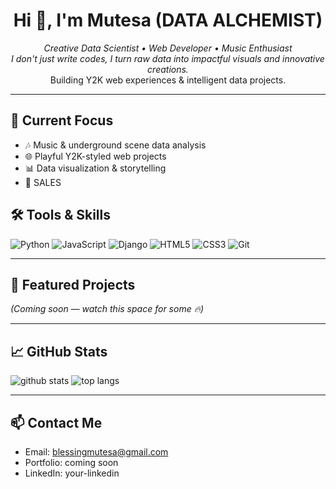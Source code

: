 <h1 align="center">Hi 👋, I'm Mutesa (DATA ALCHEMIST)</h1>
<p align="center">
  <em>Creative Data Scientist • Web Developer • Music Enthusiast<br/>
  I don't just write codes, I turn raw data into impactful visuals and innovative creations.</em><br/>
  Building Y2K web experiences & intelligent data projects.
</p>

---

## 🔭 Current Focus
- 🎶 Music & underground scene data analysis  
- 🌐 Playful Y2K-styled web projects  
- 📊 Data visualization & storytelling
- 🚀 SALES

## 🛠️ Tools & Skills
![Python](https://img.shields.io/badge/-Python-3776AB?logo=python&logoColor=white) 
![JavaScript](https://img.shields.io/badge/-JavaScript-F7DF1E?logo=javascript&logoColor=black)
![Django](https://img.shields.io/badge/-Django-092E20?logo=django&logoColor=white)
![HTML5](https://img.shields.io/badge/-HTML5-E34F26?logo=html5&logoColor=white)
![CSS3](https://img.shields.io/badge/-CSS3-1572B6?logo=css3&logoColor=white)
![Git](https://img.shields.io/badge/-Git-F05032?logo=git&logoColor=white)

---

## 🚀 Featured Projects
*(Coming soon — watch this space for some 🔥)*

---

## 📈 GitHub Stats
<p align="left">
  <img src="https://github-readme-stats.vercel.app/api?username=msmutesa&show_icons=true&hide_border=true" alt="github stats" />
  <img src="https://github-readme-stats.vercel.app/api/top-langs/?username=msmutesa&layout=compact&hide_border=true" alt="top langs" />
</p>

---

## 📫 Contact Me
- Email: blessingmutesa@gmail.com  
- Portfolio: coming soon  
- LinkedIn: your-linkedin  
